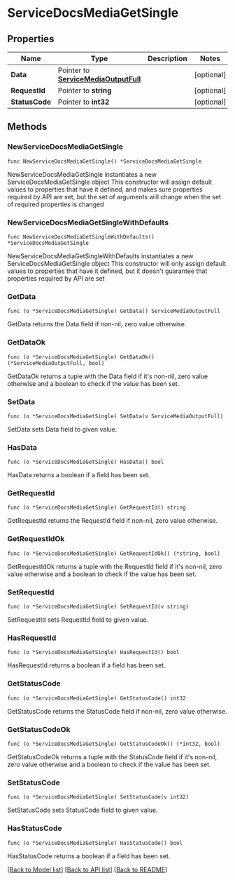 # ServiceDocsMediaGetSingle

## Properties

Name | Type | Description | Notes
------------ | ------------- | ------------- | -------------
**Data** | Pointer to [**ServiceMediaOutputFull**](ServiceMediaOutputFull.md) |  | [optional] 
**RequestId** | Pointer to **string** |  | [optional] 
**StatusCode** | Pointer to **int32** |  | [optional] 

## Methods

### NewServiceDocsMediaGetSingle

`func NewServiceDocsMediaGetSingle() *ServiceDocsMediaGetSingle`

NewServiceDocsMediaGetSingle instantiates a new ServiceDocsMediaGetSingle object
This constructor will assign default values to properties that have it defined,
and makes sure properties required by API are set, but the set of arguments
will change when the set of required properties is changed

### NewServiceDocsMediaGetSingleWithDefaults

`func NewServiceDocsMediaGetSingleWithDefaults() *ServiceDocsMediaGetSingle`

NewServiceDocsMediaGetSingleWithDefaults instantiates a new ServiceDocsMediaGetSingle object
This constructor will only assign default values to properties that have it defined,
but it doesn't guarantee that properties required by API are set

### GetData

`func (o *ServiceDocsMediaGetSingle) GetData() ServiceMediaOutputFull`

GetData returns the Data field if non-nil, zero value otherwise.

### GetDataOk

`func (o *ServiceDocsMediaGetSingle) GetDataOk() (*ServiceMediaOutputFull, bool)`

GetDataOk returns a tuple with the Data field if it's non-nil, zero value otherwise
and a boolean to check if the value has been set.

### SetData

`func (o *ServiceDocsMediaGetSingle) SetData(v ServiceMediaOutputFull)`

SetData sets Data field to given value.

### HasData

`func (o *ServiceDocsMediaGetSingle) HasData() bool`

HasData returns a boolean if a field has been set.

### GetRequestId

`func (o *ServiceDocsMediaGetSingle) GetRequestId() string`

GetRequestId returns the RequestId field if non-nil, zero value otherwise.

### GetRequestIdOk

`func (o *ServiceDocsMediaGetSingle) GetRequestIdOk() (*string, bool)`

GetRequestIdOk returns a tuple with the RequestId field if it's non-nil, zero value otherwise
and a boolean to check if the value has been set.

### SetRequestId

`func (o *ServiceDocsMediaGetSingle) SetRequestId(v string)`

SetRequestId sets RequestId field to given value.

### HasRequestId

`func (o *ServiceDocsMediaGetSingle) HasRequestId() bool`

HasRequestId returns a boolean if a field has been set.

### GetStatusCode

`func (o *ServiceDocsMediaGetSingle) GetStatusCode() int32`

GetStatusCode returns the StatusCode field if non-nil, zero value otherwise.

### GetStatusCodeOk

`func (o *ServiceDocsMediaGetSingle) GetStatusCodeOk() (*int32, bool)`

GetStatusCodeOk returns a tuple with the StatusCode field if it's non-nil, zero value otherwise
and a boolean to check if the value has been set.

### SetStatusCode

`func (o *ServiceDocsMediaGetSingle) SetStatusCode(v int32)`

SetStatusCode sets StatusCode field to given value.

### HasStatusCode

`func (o *ServiceDocsMediaGetSingle) HasStatusCode() bool`

HasStatusCode returns a boolean if a field has been set.


[[Back to Model list]](../README.md#documentation-for-models) [[Back to API list]](../README.md#documentation-for-api-endpoints) [[Back to README]](../README.md)


